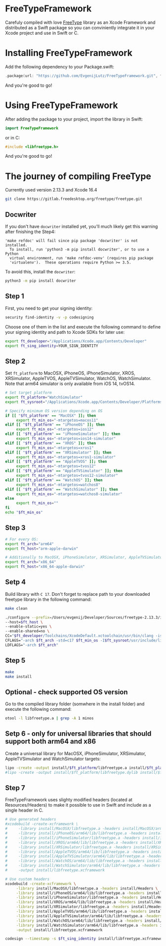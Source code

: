 # FreeTypeFramework

Carefuly compiled with love [FreeType](https://freetype.org/index.html) library as an Xcode Framework and distributed as a Swift package so you can conviniently integrate it in your Xcode project and use in Swift or C.


# Installing FreeTypeFramework

Add the following dependency to your Package.swift:

```Swift
.package(url: "https://github.com/EvgenijLutz/FreeTypeFramework.git", from: "1.0.0")
```

And you're good to go!


# Using FreeTypeFramework

After adding the package to your project, import the library in Swift:
```Swift
import FreeTypeFramework
```

or in C:
```C
#include <libfreetype.h>
```

And you're good to go!


# The journey of compiling FreeType
Currently used version 2.13.3 and Xcode 16.4
```bash
git clone https://gitlab.freedesktop.org/freetype/freetype.git
```

## Docwriter

If you don't have `docwriter` installed yet, you'll much likely get this warning after finishing the Step4:
```plain
'make refdoc' will fail since pip package 'docwriter' is not installed.
  To install, run 'python3 -m pip install docwriter', or to use a Python
  virtual environment, run 'make refdoc-venv' (requires pip package
  'virtualenv').  These operations require Python >= 3.5.
```

To avoid this, install the `docwriter`:
```bash
python3 -m pip install docwriter
```

## Step 1
First, you need to get your signing identity:
```bash
security find-identity -v -p codesigning
```

Choose one of them in the list and execute the following command to define your signing identity and path to Xcode SDKs for later use:
```bash
export ft_developer="/Applications/Xcode.app/Contents/Developer"
export ft_sing_identity=YOUR_SIGN_IDENTITY
```


## Step 2
Set `ft_platform` to MacOSX, iPhoneOS, iPhoneSimulator, XROS, XRSimulator, AppleTVOS, AppleTVSimulator, WatchOS, WatchSimulator. Note that arm64 simulator is only available from iOS 14, tvOS14.
```bash
# Set target platform
export ft_platform="WatchSimulator"
export ft_sysroot="/Applications/Xcode.app/Contents/Developer/Platforms/$ft_platform.platform/Developer/SDKs/$ft_platform.sdk"

# Specify minimum OS version depending on OS
if [[ "$ft_platform" == "MacOSX" ]]; then
     export ft_min_os="-mtargetos=macos11"
elif [[ "$ft_platform" == "iPhoneOS" ]]; then
     export ft_min_os="-mtargetos=ios12"
elif [[ "$ft_platform" == "iPhoneSimulator" ]]; then
     export ft_min_os="-mtargetos=ios14-simulator"
elif [[ "$ft_platform" == "XROS" ]]; then
     export ft_min_os="-mtargetos=xros1"
elif [[ "$ft_platform" == "XRSimulator" ]]; then
     export ft_min_os="-mtargetos=xros1-simulator"
elif [[ "$ft_platform" == "AppleTVOS" ]]; then
     export ft_min_os="-mtargetos=tvos12"
elif [[ "$ft_platform" == "AppleTVSimulator" ]]; then
     export ft_min_os="-mtargetos=tvos12-simulator"
elif [[ "$ft_platform" == "WatchOS" ]]; then
     export ft_min_os="-mtargetos=watchos8"
elif [[ "$ft_platform" == "WatchSimulator" ]]; then
     export ft_min_os="-mtargetos=watchos8-simulator"
else
     export ft_min_os=""
fi
echo "$ft_min_os"
```


## Step 3
```bash
# For every OS:
export ft_arch="arm64"
export ft_host="arm-apple-darwin"

# Additionally to MacOSX, iPhoneSimulator, XRSimulator, AppleTVSimulator and WatchSimulator:
export ft_arch="x86_64"
export ft_host="x86_64-apple-darwin"
```


## Setp 4
Build library with `C 17`. Don't forget to replace path to your downloaded freetype library in the following command:
```bash
make clean

./configure --prefix=/Users/evgenij/Developer/Sources/freetype-2.13.3/install/$ft_platform/$ft_arch \
--host=$ft_host \
--enable-static=yes \
--enable-shared=no \
CC="$ft_developer/Toolchains/XcodeDefault.xctoolchain/usr/bin/clang -isysroot $ft_sysroot" \
CFLAGS="-arch $ft_arch -std=c17 $ft_min_os -I$ft_sysroot/usr/include/libxml2" \
LDFLAGS="-arch $ft_arch"
```


## Step 5
```bash
make
make install
```


## Optional - check supported OS version
Go to the compiled library folder (somwhere in the install folder) and execute the following command:
```bash
otool -l libfreetype.a | grep -A 1 minos
```


## Setp 6 - only for universal libraries that should support both arm64 and x86
Create a universal library for MacOSX, iPhoneSimulator, XRSimulator, AppleTVSimulator and WatchSimulator targets:
```bash
lipo -create -output install/$ft_platform/libfreetype.a install/$ft_platform/arm64/lib/libfreetype.a install/$ft_platform/x86_64/lib/libfreetype.a
#lipo -create -output install/$ft_platform/libfreetype.dylib install/$ft_platform/arm64/lib/libfreetype.dylib install/$ft_platform/x86_64/lib/libfreetype.dylib
```


## Step 7

FreeTypeFramework uses slighty modified headers (located at Resources/Headers) to make it possible to use in Swift and include as a single header in C.

```bash
# Use generated headers
#xcodebuild -create-xcframework \
#     -library install/MacOSX/libfreetype.a -headers install/MacOSX/arm64/include/freetype2 \
#     -library install/iPhoneOS/arm64/lib/libfreetype.a -headers install/iPhoneOS/arm64/include/freetype2 \
#     -library install/iPhoneSimulator/libfreetype.a -headers install/iPhoneSimulator/arm64/include/freetype2 \
#     -library install/XROS/arm64/lib/libfreetype.a -headers install/XROS/arm64/include/freetype2 \
#     -library install/XRSimulator/libfreetype.a -headers install/XRSimulator/arm64/include/freetype2 \
#     -library install/AppleTVOS/arm64/lib/libfreetype.a -headers install/AppleTVOS/arm64/include/freetype2 \
#     -library install/AppleTVSimulator/arm64/lib/libfreetype.a -headers install/AppleTVSimulator/arm64/include/freetype2 \
#     -library install/WatchOS/arm64/lib/libfreetype.a -headers install/WatchOS/arm64/include/freetype2 \
#     -library install/WatchSimulator/arm64/lib/libfreetype.a -headers install/WatchSimulator/arm64/include/freetype2 \
#     -output install/libfreetype.xcframework

# Use custom headers
xcodebuild -create-xcframework \
     -library install/MacOSX/libfreetype.a -headers install/Headers \
     -library install/iPhoneOS/arm64/lib/libfreetype.a -headers install/Headers \
     -library install/iPhoneSimulator/libfreetype.a -headers install/Headers \
     -library install/XROS/arm64/lib/libfreetype.a -headers install/Headers \
     -library install/XRSimulator/libfreetype.a -headers install/Headers \
     -library install/AppleTVOS/arm64/lib/libfreetype.a -headers install/Headers \
     -library install/AppleTVSimulator/arm64/lib/libfreetype.a -headers install/Headers \
     -library install/WatchOS/arm64/lib/libfreetype.a -headers install/Headers \
     -library install/WatchSimulator/arm64/lib/libfreetype.a -headers install/Headers \
     -output install/libfreetype.xcframework

codesign --timestamp -s $ft_sing_identity install/libfreetype.xcframework
```